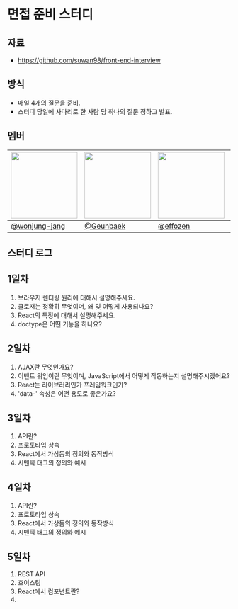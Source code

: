 # 면접 준비 스터디

## 자료

- https://github.com/suwan98/front-end-interview

## 방식

- 매일 4개의 질문을 준비.
- 스터디 당일에 사다리로 한 사람 당 하나의 질문 정하고 발표.

## 멤버

| <img src="https://github.com/wonjung-jang.png" width="150px" /> | <img src="https://github.com/Geunbaek.png" width="150px" /> | <img src="https://github.com/effozen.png" width="150px" /> | <img src="https://github.com/SU-VIN.png" width="150px" /> |
| --------------------------------------------------------------- | ----------------------------------------------------------- | ---------------------------------------------------------- | --------------------------------------------------------- |
| [@wonjung-jang](https://github.com/wonjung-jang)                | [@Geunbaek](https://github.com/Geunbaek)                    | [@effozen](https://github.com/effozen)                     | [@SU-VIN](https://github.com/SU-VIN)                      |

## 스터디 로그

## 1일차

1. 브라우저 렌더링 원리에 대해서 설명해주세요.
2. 클로저는 정확히 무엇이며, 왜 및 어떻게 사용되나요?
3. React의 특징에 대해서 설명해주세요.
4. doctype은 어떤 기능을 하나요?

## 2일차

1. AJAX란 무엇인가요?
2. 이벤트 위임이란 무엇이며, JavaScript에서 어떻게 작동하는지 설명해주시겠어요?
3. React는 라이브러리인가 프레임워크인가?
4. 'data-' 속성은 어떤 용도로 좋은가요?

## 3일차

1. API란?
2. 프로토타입 상속
3. React에서 가상돔의 정의와 동작방식
4. 시맨틱 태그의 정의와 예시

## 4일차

1. API란?
2. 프로토타입 상속
3. React에서 가상돔의 정의와 동작방식
4. 시맨틱 태그의 정의와 예시

## 5일차

1. REST API
2. 호이스팅
3. React에서 컴포넌트란?
4. <script>, <script async>, <script defer>의 차이점

> 내림차순

| 날짜              | 회차  | 스터디 영상                                 |
| ----------------- | ----- | ------------------------------------------- |
| 2025-02-03 월요일 | 0회차 | https://youtu.be/fhnH8HZn5iQ?feature=shared |
